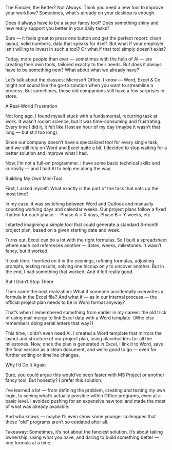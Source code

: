 The Fancier, the Better? Not Always.
Think you need a new tool to improve your workflow? Sometimes, what's already on your desktop is enough.

Does it always have to be a super fancy tool?
Does something shiny and new really support you better in your daily tasks?

Sure — it feels great to press one button and get the perfect report: clean layout, solid numbers, data that speaks for itself. But what if your employer isn’t willing to invest in such a tool? Or what if that tool simply doesn’t exist?

Today, more people than ever — sometimes with the help of AI — are creating their own tools, tailored exactly to their needs. But does it always have to be something new? What about what we already have?

Let’s talk about the classics: Microsoft Office.
I know — Word, Excel & Co. might not sound like the go-to solution when you want to streamline a process. But sometimes, these old companions still have a few surprises in store.

A Real-World Frustration

Not long ago, I found myself stuck with a fundamental, recurring task at work. It wasn’t rocket science, but it was time-consuming and frustrating. Every time I did it, it felt like I lost an hour of my day (maybe it wasn’t that long — but still too long).

Since our company doesn’t have a specialized tool for every single task, and we still rely on Word and Excel quite a bit, I decided to stop waiting for a better solution and improve what I had.

Now, I’m not a full-on programmer. I have some basic technical skills and curiosity — and I had AI to help me along the way.

Building My Own Mini-Tool

First, I asked myself:
What exactly is the part of the task that eats up the most time?

In my case, it was switching between Word and Outlook and manually counting working days and calendar weeks. Our project plans follow a fixed rhythm for each phase — Phase A = X days, Phase B = Y weeks, etc.

I started imagining a simple tool that could generate a standard 3-month project plan, based on a given starting date and week.

Turns out, Excel can do a lot with the right formulas.
So I built a spreadsheet where each cell references another — dates, weeks, milestones. It wasn’t fancy, but it worked.

It took time. I worked on it in the evenings, refining formulas, adjusting prompts, testing results, solving one hiccup only to uncover another. But in the end, I had something that worked. And it felt really good.

But I Didn’t Stop There

Then came the next realization:
What if someone accidentally overwrites a formula in the Excel file?
And what if — as in our internal process — the official project plan needs to be in Word format anyway?

That’s when I remembered something from earlier in my career: the old trick of using mail merge to link Excel data with a Word template. (Who else remembers doing serial letters that way?)

This time, I didn’t even need AI. I created a Word template that mirrors the layout and structure of our project plan, using placeholders for all the milestones. Now, once the plan is generated in Excel, I link it to Word, save the final version as a clean document, and we’re good to go — even for further editing or timeline changes.

Why I’d Do It Again

Sure, you could argue this would’ve been faster with MS Project or another fancy tool.
But honestly? I prefer this solution.

I’ve learned a lot — from defining the problem, creating and testing my own logic, to seeing what’s actually possible within Office programs, even at a basic level. I avoided pushing for an expensive new tool and made the most of what was already available.

And who knows — maybe I’ll even show some younger colleagues that these “old” programs aren’t so outdated after all.

Takeaway:
Sometimes, it’s not about the fanciest solution. It’s about taking ownership, using what you have, and daring to build something better — one formula at a time.
